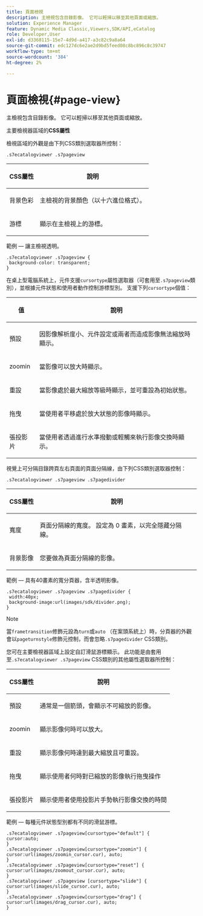 ```yaml
---
title: 頁面檢視
description: 主檢視包含目錄影像。 它可以輕掃以移至其他頁面或縮放。
solution: Experience Manager
feature: Dynamic Media Classic,Viewers,SDK/API,eCatalog
role: Developer,User
exl-id: d3368115-15e7-4d9d-a417-a3c82c9a8a64
source-git-commit: edc127dc6e2ae2d9bd5feed08c8bc896c8c39747
workflow-type: tm+mt
source-wordcount: '384'
ht-degree: 2%

---
```


# 頁面檢視{#page-view}

主檢視包含目錄影像。 它可以輕掃以移至其他頁面或縮放。

<!--<a id="section_061E550C1C1D4DB2BD663A898895B38C"></a>-->

主要檢視器區域的&#x200B;**CSS屬性**

檢視區域的外觀是由下列CSS類別選取器所控制：

```
.s7ecatalogviewer .s7pageview
```

<table id="table_94EE3F5BBE4547C0B4943471CEE7EDE4"> 
 <thead> 
  <tr> 
   <th colname="col1" class="entry"> <p> CSS屬性 </p> </th> 
   <th colname="col2" class="entry"> <p>說明 </p> </th> 
  </tr> 
 </thead>
 <tbody> 
  <tr> 
   <td colname="col1"> <p> <span class="codeph">背景色彩</span> </p> </td> 
   <td colname="col2"> <p> 主檢視的背景顏色（以十六進位格式）。 </p> </td> 
  </tr> 
  <tr> 
   <td colname="col1"> <p> <span class="codeph">游標</span> </p> </td> 
   <td colname="col2"> <p>顯示在主檢視上的游標。 </p> </td> 
  </tr> 
 </tbody> 
</table>

範例 — 讓主檢視透明。

```
.s7ecatalogviewer .s7pageview { 
 background-color: transparent; 
}
```

在桌上型電腦系統上，元件支援`cursortype`屬性選取器（可套用至`.s7pageview`類別），並根據元件狀態和使用者動作控制游標型別。 支援下列`cursortype`個值：

<table id="table_45B83F6CCDE84C36B0E087CA9144BFE6"> 
 <thead> 
  <tr> 
   <th colname="col1" class="entry"> <p>值 </p> </th> 
   <th colname="col2" class="entry"> <p>說明 </p> </th> 
  </tr> 
 </thead>
 <tbody> 
  <tr> 
   <td colname="col1"> <p> <span class="codeph">預設</span> </p> </td> 
   <td colname="col2"> <p>因影像解析度小、元件設定或兩者而造成影像無法縮放時顯示。 </p> </td> 
  </tr> 
  <tr> 
   <td colname="col1"> <p> <span class="codeph"> zoomin </span> </p> </td> 
   <td colname="col2"> <p>當影像可以放大時顯示。 </p> </td> 
  </tr> 
  <tr> 
   <td colname="col1"> <p> <span class="codeph">重設</span> </p> </td> 
   <td colname="col2"> <p>當影像處於最大縮放等級時顯示，並可重設為初始狀態。 </p> </td> 
  </tr> 
  <tr> 
   <td colname="col1"> <p> <span class="codeph">拖曳</span> </p> </td> 
   <td colname="col2"> <p>當使用者平移處於放大狀態的影像時顯示。 </p> </td> 
  </tr> 
  <tr> 
   <td colname="col1"> <p> <span class="codeph">張投影片</span> </p> </td> 
   <td colname="col2"> <p>當使用者透過進行水準撥動或輕觸來執行影像交換時顯示。 </p> </td> 
  </tr> 
 </tbody> 
</table>

視覺上可分隔目錄跨頁左右頁面的頁面分隔線，由下列CSS類別選取器控制：

`.s7ecatalogviewer .s7pageview .s7pagedivider`

<table id="table_77EBC9A77BF14CF4974F8F43C709A207"> 
 <thead> 
  <tr> 
   <th colname="col1" class="entry"> <p> CSS屬性 </p> </th> 
   <th colname="col2" class="entry"> <p>說明 </p> </th> 
  </tr> 
 </thead>
 <tbody> 
  <tr> 
   <td colname="col1"> <p> <span class="codeph">寬度</span> </p> </td> 
   <td colname="col2"> <p> 頁面分隔線的寬度。 設定為<span class="codeph"> 0 </span>畫素，以完全隱藏分隔線。 </p> </td> 
  </tr> 
  <tr> 
   <td colname="col1"> <p> <span class="codeph">背景影像</span> </p> </td> 
   <td colname="col2"> <p>您要做為頁面分隔線的影像。 </p> </td> 
  </tr> 
 </tbody> 
</table>

範例 — 具有40畫素的寬分頁器，含半透明影像。

```
.s7ecatalogviewer .s7pageview .s7pagedivider { 
 width:40px; 
 background-image:url(images/sdk/divider.png); 
}
```

>[!NOTE]
>
>當`frametransition`修飾元設為`turn`或`auto` （在案頭系統上）時，分頁器的外觀會以`pageturnstyle`修飾元控制，而會忽略`.s7pagedivider` CSS類別。

您可在主要檢視器區域上設定自訂滑鼠游標顯示。 此功能是由套用至`.s7ecatalogviewer .s7pageview` CSS類別的其他屬性選取器所控制：

<table id="table_908164DECF9347A19A9696A23BBDB1A2"> 
 <thead> 
  <tr> 
   <th colname="col1" class="entry"> <p> CSS屬性 </p> </th> 
   <th colname="col2" class="entry"> <p>說明 </p> </th> 
  </tr> 
 </thead>
 <tbody> 
  <tr> 
   <td colname="col1"> <p> <span class="codeph">預設</span> </p> </td> 
   <td colname="col2"> <p> 通常是一個箭頭，會顯示不可縮放的影像。 </p> </td> 
  </tr> 
  <tr> 
   <td colname="col1"> <p> <span class="codeph"> zoomin </span> </p> </td> 
   <td colname="col2"> <p> 顯示影像何時可以放大。 </p> </td> 
  </tr> 
  <tr> 
   <td colname="col1"> <p> <span class="codeph">重設</span> </p> </td> 
   <td colname="col2"> <p>顯示影像何時達到最大縮放且可重設。 </p> </td> 
  </tr> 
  <tr> 
   <td colname="col1"> <p> <span class="codeph">拖曳</span> </p> </td> 
   <td colname="col2"> <p>顯示使用者何時對已縮放的影像執行拖曳操作 </p> </td> 
  </tr> 
  <tr> 
   <td colname="col1"> <p> <span class="codeph">張投影片</span> </p> </td> 
   <td colname="col2"> <p>顯示使用者使用投影片手勢執行影像交換的時間 </p> </td> 
  </tr> 
 </tbody> 
</table>

範例 — 每種元件狀態型別都有不同的滑鼠游標。

```
.s7ecatalogviewer .s7pageview[cursortype="default"] { 
cursor:auto; 
} 
.s7ecatalogviewer .s7pageview[cursortype="zoomin"] { 
cursor:url(images/zoomin_cursor.cur), auto; 
} 
.s7ecatalogviewer .s7pageview[cursortype="reset"] { 
cursor:url(images/zoomout_cursor.cur), auto; 
} 
.s7ecatalogviewer .s7pageview [cursortype="slide"] { 
cursor:url(images/slide_cursor.cur), auto; 
} 
.s7ecatalogviewer .s7pageview[cursortype="drag"] { 
cursor:url(images/drag_cursor.cur), auto; 
}
```
